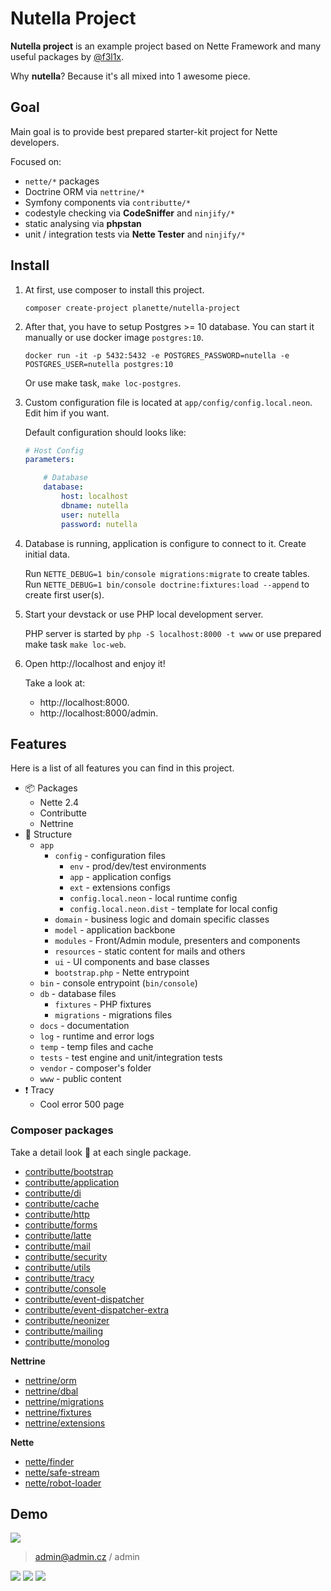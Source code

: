 # Nutella Project

**Nutella project** is an example project based on Nette Framework and many useful packages by [@f3l1x](https://github.com/f3l1x).

Why **nutella**? Because it's all mixed into 1 awesome piece.

## Goal

Main goal is to provide best prepared starter-kit project for Nette developers.

Focused on:

- `nette/*` packages
- Doctrine ORM via `nettrine/*`
- Symfony components via `contributte/*`
- codestyle checking via **CodeSniffer** and `ninjify/*`
- static analysing via **phpstan**
- unit / integration tests via **Nette Tester** and `ninjify/*`

## Install

1) At first, use composer to install this project.

    ```
    composer create-project planette/nutella-project
    ```

2) After that, you have to setup Postgres >= 10 database. You can start it manually or use docker image `postgres:10`.
     
    ```
    docker run -it -p 5432:5432 -e POSTGRES_PASSWORD=nutella -e POSTGRES_USER=nutella postgres:10
    ```
    
    Or use make task, `make loc-postgres`.

3) Custom configuration file is located at `app/config/config.local.neon`. Edit him if you want.

    Default configuration should looks like:

    ```yaml
    # Host Config
    parameters:
    
        # Database
        database:
            host: localhost
            dbname: nutella
            user: nutella
            password: nutella
    ```

4) Database is running, application is configure to connect to it. Create initial data.

    Run `NETTE_DEBUG=1 bin/console migrations:migrate` to create tables.
    Run `NETTE_DEBUG=1 bin/console doctrine:fixtures:load --append` to create first user(s).

5) Start your devstack or use PHP local development server.

    PHP server is started by `php -S localhost:8000 -t www` or use prepared make task `make loc-web`.

6) Open http://localhost and enjoy it!

    Take a look at: 
    - http://localhost:8000.
    - http://localhost:8000/admin.

## Features

Here is a list of all features you can find in this project.

- :package: Packages
    - Nette 2.4
    - Contributte
    - Nettrine
- :deciduous_tree: Structure
    - `app`
        - `config` - configuration files
            - `env` - prod/dev/test environments
            - `app` - application configs
            - `ext` - extensions configs
            - `config.local.neon` - local runtime config
            - `config.local.neon.dist` - template for local config
        - `domain` - business logic and domain specific classes
        - `model` - application backbone
        - `modules` - Front/Admin module, presenters and components
        - `resources` - static content for mails and others
        - `ui` - UI components and base classes
        - `bootstrap.php` - Nette entrypoint
    - `bin` - console entrypoint (`bin/console`)
    - `db` - database files
        - `fixtures` - PHP fixtures
        - `migrations` - migrations files
    - `docs` - documentation
    - `log` - runtime and error logs
    - `temp` - temp files and cache
    - `tests` - test engine and unit/integration tests
    - `vendor` - composer's folder
    - `www` - public content
- :exclamation: Tracy
    - Cool error 500 page

### Composer packages

Take a detail look :eyes: at each single package.

- [contributte/bootstrap](https://contributte.org/packages/contributte/bootstrap.html)
- [contributte/application](https://contributte.org/packages/contributte/application.html)
- [contributte/di](https://contributte.org/packages/contributte/di.html)
- [contributte/cache](https://contributte.org/packages/contributte/cache.html)
- [contributte/http](https://contributte.org/packages/contributte/http.html)
- [contributte/forms](https://contributte.org/packages/contributte/forms.html)
- [contributte/latte](https://contributte.org/packages/contributte/latte.html)
- [contributte/mail](https://contributte.org/packages/contributte/mail.html)
- [contributte/security](https://contributte.org/packages/contributte/security.html)
- [contributte/utils](https://contributte.org/packages/contributte/utils.html)
- [contributte/tracy](https://contributte.org/packages/contributte/tracy.html)
- [contributte/console](https://contributte.org/packages/contributte/console.html)
- [contributte/event-dispatcher](https://contributte.org/packages/contributte/event-dispatcher.html)
- [contributte/event-dispatcher-extra](https://contributte.org/packages/contributte/event-dispatcher-extra.html)
- [contributte/neonizer](https://contributte.org/packages/contributte/neonizer.html)
- [contributte/mailing](https://contributte.org/packages/contributte/mailing.html)
- [contributte/monolog](https://contributte.org/packages/contributte/monolog.html)

**Nettrine**

- [nettrine/orm](https://contributte.org/packages/nettrine/orm.html)
- [nettrine/dbal](https://contributte.org/packages/nettrine/dbal.html)
- [nettrine/migrations](https://contributte.org/packages/nettrine/migrations.html)
- [nettrine/fixtures](https://contributte.org/packages/nettrine/fixtures.html)
- [nettrine/extensions](https://contributte.org/packages/nettrine/extensions.html)

**Nette**

- [nette/finder](https://github.com/nette/finder)
- [nette/safe-stream](https://github.com/nette/safe-stream)
- [nette/robot-loader](https://github.com/nette/robot-loader)

## Demo

![](docs/assets/screenshot1.png)

> admin@admin.cz / admin

![](docs/assets/screenshot2.png)
![](docs/assets/screenshot3.png)
![](docs/assets/screenshot4.png)
